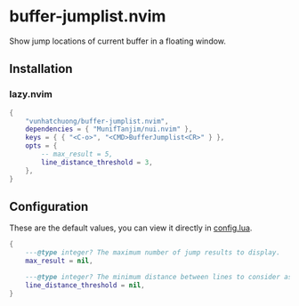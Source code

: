 # buffer-jumplist.nvim

Show jump locations of current buffer in a floating window.

## Installation

### lazy.nvim

```lua
{
    "vunhatchuong/buffer-jumplist.nvim",
    dependencies = { "MunifTanjim/nui.nvim" },
    keys = { { "<C-o>", "<CMD>BufferJumplist<CR>" } },
    opts = {
        -- max_result = 5,
        line_distance_threshold = 3,
    },
}
```

## Configuration

These are the default values, you can view it directly in [config.lua](./lua/buffer-jumplist/config.lua).

```lua
{
    ---@type integer? The maximum number of jump results to display.
    max_result = nil,

    ---@type integer? The minimum distance between lines to consider as separate jumps.
    line_distance_threshold = nil,
}
```
